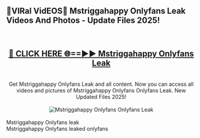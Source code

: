 <h2>🔴VIRal VidEOS🔴 Mstriggahappy Onlyfans Leak Videos And Photos - Update Files 2025!</h2>
<br>
<div align="center">
<h2><a href="https://213.232.235.80/live/video.php?q=mstriggahappy-onlyfans" rel="nofollow">🔴 CLICK HERE 🌐==►► Mstriggahappy Onlyfans Leak</a></h2>
<br>
Get Mstriggahappy Onlyfans Leak and all content. Now you can access all videos and pictures of Mstriggahappy Onlyfans Onlyfans Leak. New Updated Files 2025!
<br>
<br>
<a href="https://213.232.235.80/live/video.php?q=mstriggahappy-onlyfans" rel="nofollow" data-target="animated-image.originalLink"><img src="https://i.imgur.com/dJHk4Zq.gif" alt="Mstriggahappy Onlyfans Onlyfans Leak" style="max-width: 100%; display: inline-block;" data-target="animated-image.originalImage"></a>
</div>
<br>
Mstriggahappy Onlyfans leak<br>
Mstriggahappy Onlyfans leaked onlyfans